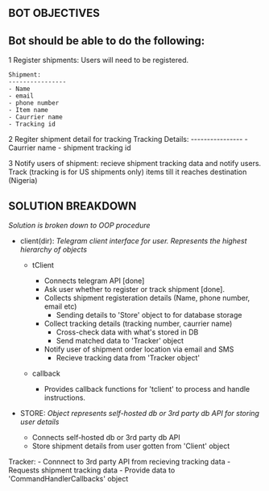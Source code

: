 ## BOT OBJECTIVES

Bot should be able to do the following:
---------------------------------------

1 Register shipments: Users will need to be registered.
    
    Shipment:
    ----------------
    - Name
    - email
    - phone number
    - Item name
    - Caurrier name
    - Tracking id

2 Regiter shipment detail for tracking
    Tracking Details:
    ----------------
    - Caurrier name
    - shipment tracking id

3 Notify users of shipment: recieve shipment tracking data and notify users. Track (tracking is for US shipments only) items till it reaches destination (Nigeria)

## SOLUTION BREAKDOWN

_Solution is broken down to OOP procedure_

- client(dir):
 _Telegram client interface for user. Represents the highest hierarchy of objects_

    - tClient
        + Connects telegram API [done]
        + Ask user whether to register or track shipment [done].
        + Collects shipment registeration details (Name, phone number, email etc)
            * Sending details to 'Store' object to for database storage
        + Collect tracking details (tracking number, caurrier name)
            * Cross-check data with what's stored in DB
            * Send matched data to 'Tracker' object
        + Notify user of shipment order location via email and SMS
            * Recieve tracking data from 'Tracker object'
    
    - callback
        + Provides callback functions for 'tclient' to process and handle instructions.

- STORE:
   _Object represents self-hosted db or 3rd party db API for storing user details_
   
    - Connects self-hosted db or 3rd party db API
    - Store shipment details from user gotten from 'Client' object

Tracker:
    - Connnect to 3rd party API from recieving tracking data
    - Requests shipment tracking data
    - Provide data to 'CommandHandlerCallbacks' object
